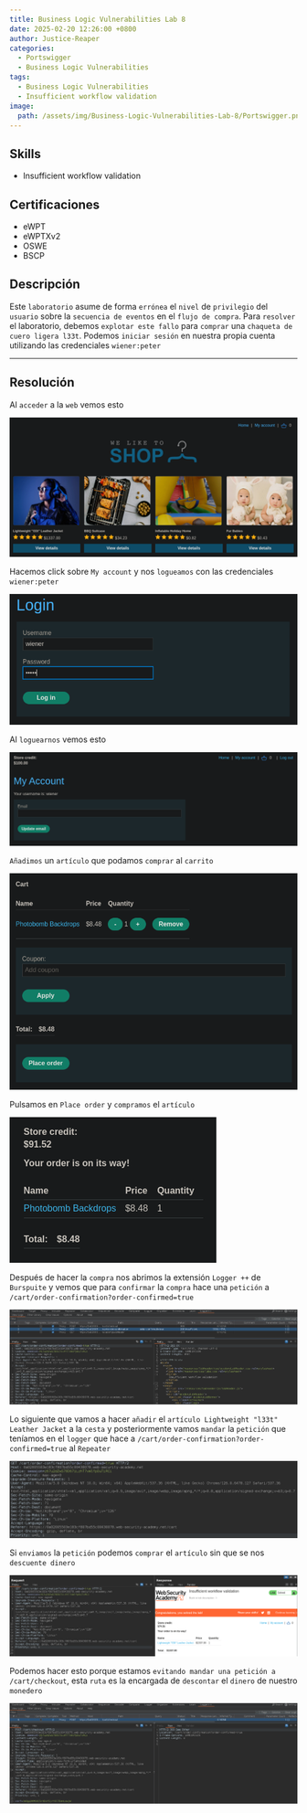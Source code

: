 ```yaml
---
title: Business Logic Vulnerabilities Lab 8
date: 2025-02-20 12:26:00 +0800
author: Justice-Reaper
categories:
  - Portswigger
  - Business Logic Vulnerabilities
tags:
  - Business Logic Vulnerabilities
  - Insufficient workflow validation
image:
  path: /assets/img/Business-Logic-Vulnerabilities-Lab-8/Portswigger.png
---
```


## Skills

- Insufficient workflow validation

## Certificaciones

- eWPT
- eWPTXv2
- OSWE
- BSCP
  
## Descripción

Este `laboratorio` asume de forma `errónea` el `nivel` de `privilegio` del `usuario` sobre la `secuencia de eventos` en el `flujo de compra`. Para `resolver` el laboratorio, debemos `explotar este fallo` para `comprar` una `chaqueta de cuero ligera l33t`. Podemos `iniciar sesión` en nuestra propia cuenta utilizando las credenciales `wiener:peter`

---
## Resolución

Al `acceder` a la `web` vemos esto

![](/assets/img/Business-Logic-Vulnerabilities-Lab-8/image_1.png)

Hacemos click sobre `My account` y nos `logueamos` con las credenciales `wiener:peter`

![](/assets/img/Business-Logic-Vulnerabilities-Lab-8/image_2.png)

Al `loguearnos` vemos esto

![](/assets/img/Business-Logic-Vulnerabilities-Lab-8/image_3.png)

`Añadimos` un `artículo` que podamos `comprar` al `carrito`

![](/assets/img/Business-Logic-Vulnerabilities-Lab-8/image_4.png)

Pulsamos en `Place order` y `compramos` el `artículo`

![](/assets/img/Business-Logic-Vulnerabilities-Lab-8/image_5.png)

Después de hacer la `compra` nos abrimos la extensión `Logger ++` de `Burspuite` y vemos que para `confirmar` la `compra` hace una `petición` a `/cart/order-confirmation?order-confirmed=true`

![](/assets/img/Business-Logic-Vulnerabilities-Lab-8/image_6.png)

Lo siguiente que vamos a hacer `añadir` el `artículo Lightweight "l33t" Leather Jacket` a la `cesta` y posteriormente vamos `mandar` la `petición` que teníamos en el `logger` que hace a `/cart/order-confirmation?order-confirmed=true` al `Repeater`

![](/assets/img/Business-Logic-Vulnerabilities-Lab-8/image_7.png)

Si `enviamos` la `petición` podemos `comprar` el `artículo` sin que se nos `descuente dinero`

![](/assets/img/Business-Logic-Vulnerabilities-Lab-8/image_8.png)

Podemos hacer esto porque estamos `evitando mandar una petición a /cart/checkout`, esta `ruta` es la encargada de `descontar` el `dinero` de nuestro `monedero`

![](/assets/img/Business-Logic-Vulnerabilities-Lab-8/image_9.png)
